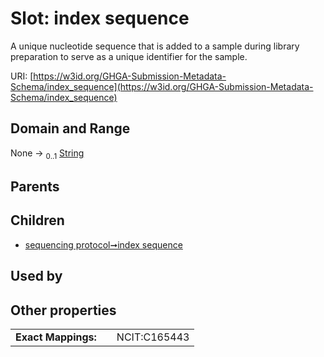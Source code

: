 
# Slot: index sequence


A unique nucleotide sequence that is added to a sample during library preparation to serve as a unique identifier for the sample.

URI: [https://w3id.org/GHGA-Submission-Metadata-Schema/index_sequence](https://w3id.org/GHGA-Submission-Metadata-Schema/index_sequence)


## Domain and Range

None &#8594;  <sub>0..1</sub> [String](types/String.md)

## Parents


## Children

 *  [sequencing protocol➞index sequence](sequencing_protocol_index_sequence.md)

## Used by


## Other properties

|  |  |  |
| --- | --- | --- |
| **Exact Mappings:** | | NCIT:C165443 |

